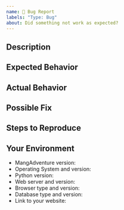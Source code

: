 ```yaml
---
name: 🐛 Bug Report
labels: "Type: Bug"
about: Did something not work as expected?
---
```


## Description
<!-- Provide a detailed description of the -->
<!-- issue, and why you consider it to be a bug. -->

## Expected Behavior
<!-- Tell us what should happen. -->

## Actual Behavior
<!-- Tell us what happens instead. -->

## Possible Fix
<!-- Not obligatory, but suggest a fix or reason for the bug. -->

## Steps to Reproduce
<!-- Provide some screenshots, or an unambiguous set of steps to -->
<!-- reproduce this bug. Include code to reproduce, if relevant. -->

## Your Environment
<!-- Include as many relevant details about your environment as possible. -->

* MangAdventure version:
* Operating System and version:
* Python version:
* Web server and version:
* Browser type and version:
* Database type and version:
* Link to your website: <!-- If applicable. -->
